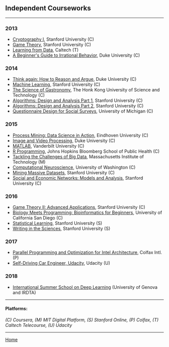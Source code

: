 ## Independent Courseworks  

---

### 2013  
* [Cryptography I](Coursera/201303%20crypto.pdf), Stanford University (C)  
* [Game Theory](Coursera/201303%20gametheory.pdf), Stanford University (C)  
* [Learning from Data](Others/201303%20ML_Caltech.pdf), Caltech (T)  
* [A Beginner's Guide to Irrational Behavior](Coursera/201306%20behavioralecon.pdf), Duke University (C) 

### 2014
* [Think again: How to Reason and Argue](Coursera/201402%20thinkagain.pdf), Duke University (C)  
* [Machine Learning](Coursera/201404%20ml.pdf), Stanford University (C)    
* [The Science of Gastronomy](Coursera/201405%20gastronomy%20.pdf), The Honk Kong University of Science and Technology (C)  
* [Algorithms: Design and Analysis Part 1](Coursera/201407%20algo.pdf), Stanford University (C)  
* [Algorithms: Design and Analysis Part 2](Coursera/201408%20algo2.pdf), Stanford University (C)  
* [Questionnaire Design for Social Surveys](Coursera/201412%20questionnairedesign.pdf), University of Michigan (C)  

### 2015
* [Process Mining: Data Science in Action](Coursera/201501%20procmin.pdf), Eindhoven University (C)  
* [Image and Video Processing](Coursera/201503%20images.pdf), Duke University (C)  
* [MATLAB](Coursera/201506%20matlab.pdf), Vanderbilt University (C)  
* [R Programming](Coursera/201506%20rprog.pdf), Johns Hopkins Bloomberg School of Public Health (C)  
* [Tackling the Challenges of Big Data](Others/201506%20MIT.pdf), Massachusetts Institute of Technology (M)  
* [Computational Neuroscience](Coursera/201507%20compneuro.pdf), University of Washington (C)  
* [Mining Massive Datasets](Coursera/201511%20mmds.pdf), Stanford University (C)  
* [Social and Economic Networks: Models and Analysis](Coursera/201511%20networksonline.pdf), Stanford University (C) 

### 2016
* [Game Theory II: Advanced Applications](Coursera/201602%20gametheory2.pdf), Stanford University (C)  
* [Biology Meets Programming: Bioinformatics for Beginners](Coursera/201603%20algobioprogramming.pdf), University of California San Diego (C)  
* [Statistical Learning](StanfordOnLine/201604%20StatLearning.pdf), Stanford University (S)  
* [Writing in the Sciences](StanfordOnLine/201611%20SciWrite.pdf), Stanford University (S)  

### 2017
* [Parallel Programming and Optimization for Intel Architecture](Others/201704%20ParallelComputng.pdf), Colfax Intl. (P)  
* [Self-Driving Car Engineer, Udacity](Udacity/201711%20UdacitySDC.pdf), Udacity (U)  

### 2018
* [International Summer School on Deep Learning](_DL2018.pdf) (University of Genova and IRDTA)

---  

#### Platforms:  
_(C) Coursera, (M) MIT Digital Platform, (S) Stanford Online, (P) Colfax, (T) Caltech Telecourse, (U) Udacity_

---
  
[Home](https://piscab.github.io)
